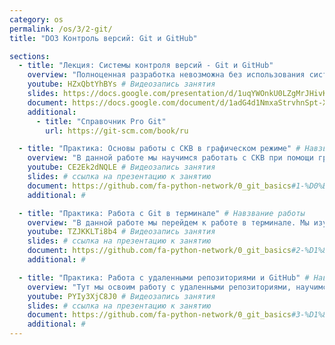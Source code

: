 ```yaml
---
category: os
permalink: /os/3/2-git/
title: "DO3 Контроль версий: Git и GitHub"

sections:
  - title: "Лекция: Системы контроля версий - Git и GitHub"
    overview: "Полноценная разработка невозможна без использования систем контроля вресий. В данной лекции мы познакомимся с наиболее популярной СКВ. Мы узнаем основные понятия этот системы и попытаемся разобраться, зачем она вообще нужна разработчику."
    youtube: HZxQbtYhBYs # Видеозапись занятия
    slides: https://docs.google.com/presentation/d/1uqYWOnkU0LZgMrJHivKrklqjPe8Z67RBkQOUHJeUFFk/edit?usp=sharing # ссылка на презентацию к занятию
    document: https://docs.google.com/document/d/1adG4d1NmxaStrvhnSpt-X0qCW88byvXvJRUxy_bTXtE/edit?usp=sharing # ссылка на методические указания
    additional: 
      - title: "Справочник Pro Git"
        url: https://git-scm.com/book/ru

  - title: "Практика: Основы работы с СКВ в графическом режиме" # Навзвание работы
    overview: "В данной работе мы научимся работать с СКВ при помощи графического клиента. Это наиболее дружелюбный режим работы с git."
    youtube: CE2Ek2dNQLE # Видеозапись занятия
    slides: # ссылка на презентацию к занятию
    document: https://github.com/fa-python-network/0_git_basics#1-%D0%BE%D1%81%D0%BD%D0%BE%D0%B2%D1%8B-%D1%80%D0%B0%D0%B1%D0%BE%D1%82%D1%8B-%D1%81-%D1%81%D0%BA%D0%B2-%D0%B2-%D0%B3%D1%80%D0%B0%D1%84%D0%B8%D1%87%D0%B5%D1%81%D0%BA%D0%BE%D0%BC-%D1%80%D0%B5%D0%B6%D0%B8%D0%BC%D0%B5 # ссылка на методические указания
    additional: # 

  - title: "Практика: Работа с Git в терминале" # Навзвание работы
    overview: "В данной работе мы перейдем к работе в терминале. Мы изучим основные команды git и то, как они используются в рабочем процессе"
    youtube: TZJKKLTi8b4 # Видеозапись занятия
    slides: # ссылка на презентацию к занятию
    document: https://github.com/fa-python-network/0_git_basics#2-%D1%80%D0%B0%D0%B1%D0%BE%D1%82%D0%B0-%D1%81-git-%D0%B2-%D1%82%D0%B5%D1%80%D0%BC%D0%B8%D0%BD%D0%B0%D0%BB%D0%B5 # ссылка на методические указания
    additional: # 

  - title: "Практика: Работа с удаленными репозиториями и GitHub" # Навзвание работы
    overview: "Тут мы освоим работу с удаленными репозиториями, научимся клонировать и форкать репозитории, а также делать пулл реквесты."
    youtube: PYIy3XjC8J0 # Видеозапись занятия
    slides: # ссылка на презентацию к занятию
    document: https://github.com/fa-python-network/0_git_basics#3-%D1%80%D0%B0%D0%B1%D0%BE%D1%82%D0%B0-%D1%81-%D1%83%D0%B4%D0%B0%D0%BB%D0%B5%D0%BD%D0%BD%D1%8B%D0%BC%D0%B8-%D1%80%D0%B5%D0%BF%D0%BE%D0%B7%D0%B8%D1%82%D0%BE%D1%80%D0%B8%D1%8F%D0%BC%D0%B8-%D0%B8-github
    additional: # 
---
```


